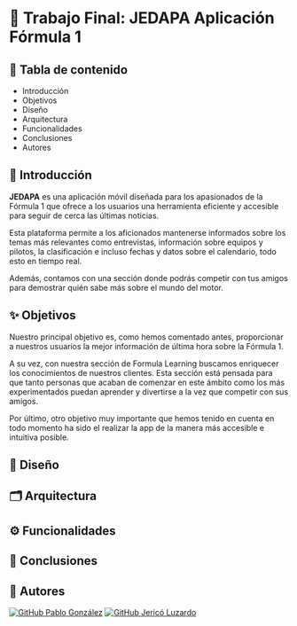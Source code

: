 # 📱 Trabajo Final: JEDAPA Aplicación Fórmula 1

## 📑 Tabla de contenido
- Introducción
- Objetivos
- Diseño
- Arquitectura
- Funcionalidades
- Conclusiones
- Autores

## 🏁 Introducción
**JEDAPA** es una aplicación móvil diseñada para los apasionados de la Fórmula 1 que ofrece a los usuarios una herramienta eficiente y accesible para seguir de cerca las últimas noticias. 

Esta plataforma permite a los aficionados mantenerse informados sobre los temas más relevantes como entrevistas, información sobre equipos y pilotos, la clasificación e incluso fechas y datos sobre el calendario, todo esto en tiempo real. 

Además, contamos con una sección donde podrás competir con tus amigos para demostrar quién sabe más sobre el mundo del motor.

## ✨ Objetivos 
Nuestro principal objetivo es, como hemos comentado antes, proporcionar a nuestros usuarios la mejor información de última hora sobre la Fórmula 1. 

A su vez, con nuestra sección de Formula Learning buscamos enriquecer los conocimientos de nuestros clientes. Esta sección está pensada para que tanto personas que acaban de comenzar en este ámbito como los más experimentados puedan aprender y divertirse a la vez que competir con sus amigos.

Por último, otro objetivo muy importante que hemos tenido en cuenta en todo momento ha sido el realizar la app de la manera más accesible e intuitiva posible.

## 🎨 Diseño
## 🗂️ Arquitectura
## ⚙️ Funcionalidades
## 📌 Conclusiones

## 👥 Autores
[![GitHub Pablo González](https://img.shields.io/badge/GitHub-Pablo%20González-red?style=flat-square&logo=github)](https://github.com/Pablogp410)
[![GitHub Jericó Luzardo](https://img.shields.io/badge/GitHub-Jericó%20Luzardo-blue?style=flat-square&logo=github)](https://github.com/JericoLuzardoMiranda)
